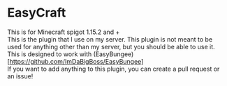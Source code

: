 # EasyCraft
This is for Minecraft spigot 1.15.2 and +<br>
This is the plugin that I use on my server. This plugin is not meant to be used for anything other than my server, but you should be able to use it. This is designed to work with (EasyBungee)[https://github.com/ImDaBigBoss/EasyBungee]<br>
If you want to add anything to this plugin, you can create a pull request or an issue!